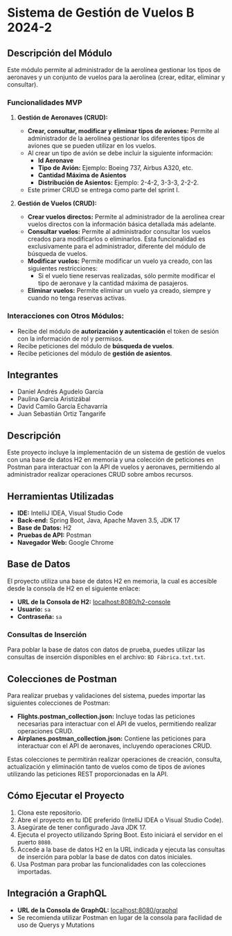 # Sistema de Gestión de Vuelos B 2024-2

## Descripción del Módulo

Este módulo permite al administrador de la aerolínea gestionar los tipos de aeronaves y un conjunto de vuelos para la aerolínea (crear, editar, eliminar y consultar).

### Funcionalidades MVP

1. **Gestión de Aeronaves (CRUD):**
   - **Crear, consultar, modificar y eliminar tipos de aviones:** Permite al administrador de la aerolínea gestionar los diferentes tipos de aviones que se pueden utilizar en los vuelos. 
   - Al crear un tipo de avión se debe incluir la siguiente información:
     - **Id Aeronave**
     - **Tipo de Avión:** Ejemplo: Boeing 737, Airbus A320, etc.
     - **Cantidad Máxima de Asientos**
     - **Distribución de Asientos:** Ejemplo: 2-4-2, 3-3-3, 2-2-2.
   - Este primer CRUD se entrega como parte del sprint I.

2. **Gestión de Vuelos (CRUD):**
   - **Crear vuelos directos:** Permite al administrador de la aerolínea crear vuelos directos con la información básica detallada más adelante.
   - **Consultar vuelos:** Permite al administrador consultar los vuelos creados para modificarlos o eliminarlos. Esta funcionalidad es exclusivamente para el administrador, diferente del módulo de búsqueda de vuelos.
   - **Modificar vuelos:** Permite modificar un vuelo ya creado, con las siguientes restricciones:
     - Si el vuelo tiene reservas realizadas, sólo permite modificar el tipo de aeronave y la cantidad máxima de pasajeros.
   - **Eliminar vuelos:** Permite eliminar un vuelo ya creado, siempre y cuando no tenga reservas activas.

### Interacciones con Otros Módulos:

- Recibe del módulo de **autorización y autenticación** el token de sesión con la información de rol y permisos.
- Recibe peticiones del módulo de **búsqueda de vuelos**.
- Recibe peticiones del módulo de **gestión de asientos**.

## Integrantes

- Daniel Andrés Agudelo García  
- Paulina García Aristizábal  
- David Camilo García Echavarría  
- Juan Sebastián Ortiz Tangarife  

## Descripción

Este proyecto incluye la implementación de un sistema de gestión de vuelos con una base de datos H2 en memoria y una colección de peticiones en Postman para interactuar con la API de vuelos y aeronaves, permitiendo al administrador realizar operaciones CRUD sobre ambos recursos.

## Herramientas Utilizadas

- **IDE:** IntelliJ IDEA, Visual Studio Code
- **Back-end:** Spring Boot, Java, Apache Maven 3.5, JDK 17
- **Base de Datos:** H2
- **Pruebas de API:** Postman
- **Navegador Web:** Google Chrome

## Base de Datos

El proyecto utiliza una base de datos H2 en memoria, la cual es accesible desde la consola de H2 en el siguiente enlace:

- **URL de la Consola de H2:** [localhost:8080/h2-console](http://localhost:8080/h2-console/)
- **Usuario:** `sa`
- **Contraseña:** `sa`

### Consultas de Inserción

Para poblar la base de datos con datos de prueba, puedes utilizar las consultas de inserción disponibles en el archivo: `BD Fábrica.txt.txt`.

## Colecciones de Postman

Para realizar pruebas y validaciones del sistema, puedes importar las siguientes colecciones de Postman:

- **Flights.postman_collection.json:** Incluye todas las peticiones necesarias para interactuar con el API de vuelos, permitiendo realizar operaciones CRUD.
- **Airplanes.postman_collection.json:** Contiene las peticiones para interactuar con el API de aeronaves, incluyendo operaciones CRUD.

Estas colecciones te permitirán realizar operaciones de creación, consulta, actualización y eliminación tanto de vuelos como de tipos de aviones utilizando las peticiones REST proporcionadas en la API.

## Cómo Ejecutar el Proyecto

1. Clona este repositorio.
2. Abre el proyecto en tu IDE preferido (IntelliJ IDEA o Visual Studio Code).
3. Asegúrate de tener configurado Java JDK 17.
4. Ejecuta el proyecto utilizando Spring Boot. Esto iniciará el servidor en el puerto `8080`.
5. Accede a la base de datos H2 en la URL indicada y ejecuta las consultas de inserción para poblar la base de datos con datos iniciales.
6. Usa Postman para probar las funcionalidades con las colecciones importadas.

## Integración a GraphQL

- **URL de la Consola de GraphQL:** [localhost:8080/graphql](http://localhost:8080/graphql)
- Se recomienda utilizar Postman en lugar de la consola para facilidad de uso de Querys y Mutations